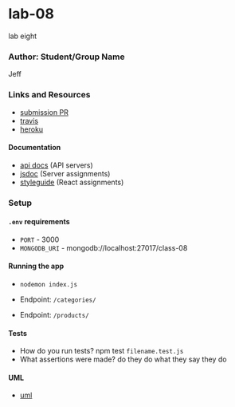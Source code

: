# lab-08
lab eight

### Author: Student/Group Name
Jeff

### Links and Resources
* [submission PR](https://github.com/JeffLawrence1/lab-08/pull/1)
* [travis](https://www.travis-ci.com/jeff-401-js/lab-08)
* [heroku](https://immense-meadow-23248.herokuapp.com/)


#### Documentation
* [api docs](http://xyz.com) (API servers)
* [jsdoc](http://xyz.com) (Server assignments)
* [styleguide](http://xyz.com) (React assignments)


### Setup
#### `.env` requirements
* `PORT` - 3000
* `MONGODB_URI` - mongodb://localhost:27017/class-08

#### Running the app
* `nodemon index.js`

* Endpoint: `/categories/`

* Endpoint: `/products/`

  
#### Tests
* How do you run tests?
npm test `filename.test.js`
* What assertions were made?
do they do what they say they do


#### UML
* [uml](https://www.lucidchart.com/documents/view/9a0e2fd5-3db9-43ef-ae9a-2792f7d527ca/0)